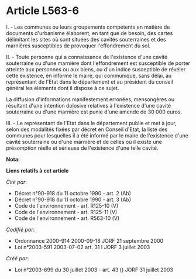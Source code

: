 # Article L563-6

I. - Les communes ou leurs groupements compétents en matière de documents d'urbanisme élaborent, en tant que de besoin, des
cartes délimitant les sites où sont situées des cavités souterraines et des marnières susceptibles de provoquer
l'effondrement du sol.

II. - Toute personne qui a connaissance de l'existence d'une cavité souterraine ou d'une marnière dont l'effondrement est
susceptible de porter atteinte aux personnes ou aux biens, ou d'un indice susceptible de révéler cette existence, en informe
le maire, qui communique, sans délai, au représentant de l'Etat dans le département et au président du conseil général les
éléments dont il dispose à ce sujet.

La diffusion d'informations manifestement erronées, mensongères ou résultant d'une intention dolosive relatives à l'existence
d'une cavité souterraine ou d'une marnière est punie d'une amende de 30 000 euros.

III. - Le représentant de l'Etat dans le département publie et met à jour, selon des modalités fixées par décret en Conseil
d'Etat, la liste des communes pour lesquelles il a été informé par le maire de l'existence d'une cavité souterraine ou d'une
marnière et de celles où il existe une présomption réelle et sérieuse de l'existence d'une telle cavité.

**Nota:**



**Liens relatifs à cet article**

_Cité par_:

  - Décret n°90-918 du 11 octobre 1990 - art. 2 (Ab)
  - Décret n°90-918 du 11 octobre 1990 - art. 3 (Ab)
  - Code de l'environnement - art. R125-10 (V)
  - Code de l'environnement - art. R125-11 (V)
  - Code de l'environnement - art. R563-10 (V)

_Codifié par_:

  - Ordonnance 2000-914 2000-09-18 JORF 21 septembre 2000
  - Loi n°2003-591 2003-07-02 art. 31 I JORF 3 juillet 2003

_Créé par_:

  - Loi n°2003-699 du 30 juillet 2003 - art. 43 () JORF 31 juillet 2003
